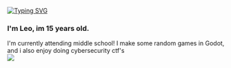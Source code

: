 <!--<p align="center">
  <img align="center" src="https://github-readme-stats.vercel.app/api?username=LeoHP08&show_icons=true&theme=chartreuse-dark"/>
</p>-->
<a href="https://git.io/typing-svg"><img src="https://readme-typing-svg.herokuapp.com?font=Fira+Code&duration=3000&pause=500&color=4EB5F7&random=false&width=435&lines=print(%22Hello+world!%22);Hello+world!" alt="Typing SVG" /></a>
### I'm Leo, im 15 years old.
I'm currently attending middle school!
I make some random games in Godot, and i also enjoy doing cybersecurity ctf's
<br>
![](https://komarev.com/ghpvc/?username=LeoHP08)
